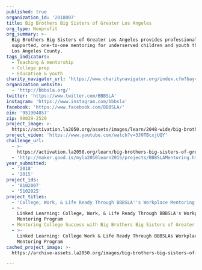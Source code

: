 ```yaml
---
published: true
organization_id: '2018007'
title: Big Brothers Big Sisters of Greater Los Angeles
org_type: Nonprofit
org_summary: >-
  Big Brothers Big Sisters of Greater Los Angeles provides professionally
  supported, one-to-one mentoring for underserved children and youth throughout
  Los Angeles County.
tags_indicators:
  - Teaching & mentorship
  - College prep
  - Education & youth
charity_navigator_url: 'https://www.charitynavigator.org/index.cfm?bay=search.profile&ein=951904857'
organization_website:
  - 'http://bbbsla.org/'
twitter: 'https://www.twitter.com/BBBSLA'
instagram: 'https://www.instagram.com/bbbsla'
facebook: 'https://www.facebook.com/BBBSLA/'
ein: '951904857'
zip: 90039-2520
project_image: >-
  https://activation.la2050.org/assets/images/learn/2048-wide/big-brothers-big-sisters-of-greater-los-angeles.jpg
project_video: 'https://www.youtube.com/watch?v=3J0TBcxjUQY'
challenge_url:
  - >-
    https://activation.la2050.org/learn/big-brothers-big-sisters-of-greater-los-angeles/
  - 'http://maker.good.is/myla2050learn2015/projects/BBBSLAMentoring.html'
year_submitted:
  - '2018'
  - '2015'
project_ids:
  - '8102007'
  - '5102025'
project_titles:
  - 'College, Work, & Life Ready Through BBBSLA''s Workplace Mentoring Program'
  - >-
    Linked Learning: College, Work, & Life Ready Through BBBSLA's Workplace
    Mentoring Program
  - Mentoring College Success with Big Brothers Big Sisters of Greater LA
  - >-
    Linked Learning: College Work & Life Ready Through BBBSLAs Workplace
    Mentoring Program
cached_project_image: >-
  https://archive-assets.la2050.org/images/big-brothers-big-sisters-of-greater-los-angeles/activation.la2050.org/assets/images/learn/2048-wide/big-brothers-big-sisters-of-greater-los-angeles.jpg

---
```

